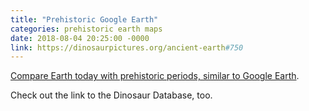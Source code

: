 ```yaml
---
title: "Prehistoric Google Earth"
categories: prehistoric earth maps
date: 2018-08-04 20:25:00 -0000
link: https://dinosaurpictures.org/ancient-earth#750
---
```

[Compare Earth today with prehistoric periods, similar to Google Earth](https://dinosaurpictures.org/ancient-earth#750).

Check out the link to the Dinosaur Database, too.
